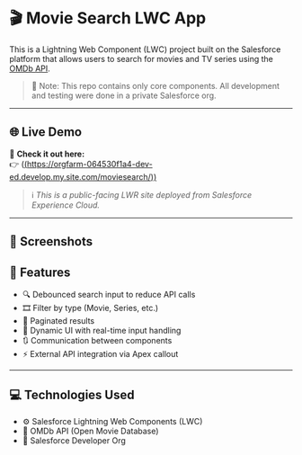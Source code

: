 # 🎬 Movie Search LWC App

This is a Lightning Web Component (LWC) project built on the Salesforce platform that allows users to search for movies and TV series using the [OMDb API](http://www.omdbapi.com/).

> 🔐 Note: This repo contains only core components. All development and testing were done in a private Salesforce org.

---
## 🌐 Live Demo

🧪 **Check it out here:**  
👉 ([(https://orgfarm-064530f1a4-dev-ed.develop.my.site.com/moviesearch/))](https://orgfarm-064530f1a4-dev-ed.develop.my.site.com/moviesearch/)

> ℹ️ *This is a public-facing LWR site deployed from Salesforce Experience Cloud.*

---

## 📸 Screenshots

## 📌 Features

- 🔍 Debounced search input to reduce API calls
- 🎞️ Filter by type (Movie, Series, etc.)
- 📄 Paginated results
- 🔄 Dynamic UI with real-time input handling
- 🔃 Communication between components
- ⚡ External API integration via Apex callout

---

## 💻 Technologies Used

- ⚙️ Salesforce Lightning Web Components (LWC)
- 📡 OMDb API (Open Movie Database)
- 🧪 Salesforce Developer Org
